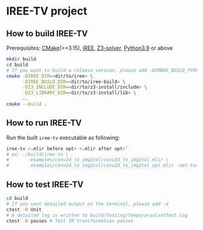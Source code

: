 # IREE-TV project

## How to build IREE-TV
Prerequisites: [CMake](https://cmake.org/download/)(>=3.15),
[IREE](https://github.com/google/iree),
[Z3-solver](https://github.com/Z3Prover/z3),
[Python3.9](https://www.python.org/downloads/) or above

```bash
mkdir build
cd build
# If you want to build a release version, please add -DCMAKE_BUILD_TYPE=RELEASE
cmake -DIREE_DIR=<dir/to/iree> \
      -DIREE_BUILD_DIR=<dir/to/iree-build> \
      -DZ3_INCLUDE_DIR=<dir/to/z3-install/include> \
      -DZ3_LIBRARY_DIR=<dir/to/z3-install/lib> \
      ..
cmake --build .
```

## How to run IREE-TV
Run the built `iree-tv` executable as following:
```bash
iree-tv <.mlir before opt> <.mlir after opt>`
# ex: ./build/iree-tv \
#        examples/conv2d_to_img2col/conv2d_to_img2col.mlir \
#        examples/conv2d_to_img2col/conv2d_to_img2col_opt.mlir -smt-to=5000
```

## How to test IREE-TV
```bash
cd build
# If you want detailed output on the terminal, please add -V
ctest -R Unit
# A detailed log is written to build/Testing/Temporary/LastTest.log
ctest -R passes # Test IR transformation passes
```
